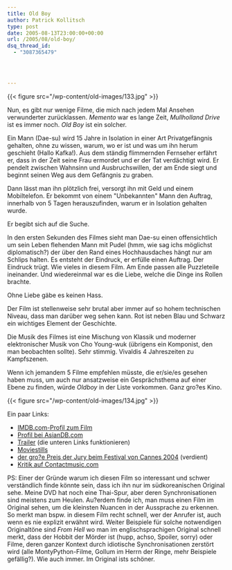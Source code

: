 ```yaml
---
title: Old Boy
author: Patrick Kollitsch
type: post
date: 2005-08-13T23:00:00+00:00
url: /2005/08/old-boy/
dsq_thread_id:
  - "3087365479"




---
```

{{< figure src="/wp-content/old-images/133.jpg" >}}

Nun, es gibt nur wenige Filme, die mich nach jedem Mal Ansehen verwunderter zurücklassen. _Memento_ war es lange Zeit, _Mullholland Drive_ ist es immer noch. _Old Boy_ ist ein solcher.

Ein Mann (Dae-su) wird 15 Jahre in Isolation in einer Art Privatgefängnis gehalten, ohne zu wissen, warum, wo er ist und was um ihn herum geschieht (Hallo Kafka!). Aus dem ständig flimmernden Fernseher erfährt er, dass in der Zeit seine Frau ermordet und er der Tat verdächtigt wird. Er pendelt zwischen Wahnsinn und Ausbruchswillen, der am Ende siegt und beginnt seinen Weg aus dem Gefängnis zu graben. 

Dann lässt man ihn plötzlich frei, versorgt ihn mit Geld und einem Mobiltelefon. Er bekommt von einem "Unbekannten" Mann den Auftrag, innerhalb von 5 Tagen herauszufinden, warum er in Isolation gehalten wurde. 

Er begibt sich auf die Suche.

In den ersten Sekunden des Filmes sieht man Dae-su einen offensichtlich um sein Leben flehenden Mann mit Pudel (hmm, wie sag ichs möglichst diplomatisch?) der über den Rand eines Hochhausdaches hängt nur am Schlips halten. Es entsteht der Eindruck, er erfülle einen Auftrag. Der Eindruck trügt. Wie vieles in diesem Film. Am Ende passen alle Puzzleteile ineinander. Und wiedereinmal war es die Liebe, welche die Dinge ins Rollen brachte. 

Ohne Liebe gäbe es keinen Hass.

Der Film ist stellenweise sehr brutal aber immer auf so hohem technischen Niveau, dass man darüber weg sehen kann. Rot ist neben Blau und Schwarz ein wichtiges Element der Geschichte. 

Die Musik des Filmes ist eine Mischung von Klassik und moderner elektronischer Musik von Cho Young-wuk (übrigens ein Komponist, den man beobachten sollte). Sehr stimmig. Vivaldis 4 Jahreszeiten zu Kampfszenen. 

Wenn ich jemandem 5 Filme empfehlen müsste, die er/sie/es gesehen haben muss, um auch nur ansatzweise ein Gesprächsthema auf einer Ebene zu finden, würde _Oldboy_ in der Liste vorkommen. Ganz gro?es Kino.

{{< figure src="/wp-content/old-images/134.jpg" >}}

Ein paar Links:

  * [IMDB.com-Profil zum Film][1]
  * [Profil bei AsianDB.com][2]
  * [Trailer][3] (die unteren Links funktionieren)
  * [Moviestills][4]
  * [der gro?e Preis der Jury beim Festival von Cannes 2004][5] (verdient)
  * [Kritik auf Contactmusic.com][6]

PS: Einer der Gründe warum ich diesen Film so interessant und schwer verständlich finde könnte sein, dass ich ihn nur im südkoreanischen Original sehe. Meine DVD hat noch eine Thai-Spur, aber deren Synchronisationen sind meistens zum Heulen. Au?erdem finde ich, man muss einen Film im Original sehen, um die kleinsten Nuancen in der Aussprache zu erkennen. So merkt man bspw. in diesem Film recht schnell, wer der Anrufer ist, auch wenn es nie explizit erwähnt wird. Weiter Beispiele für solche notwendigen Originaltöne sind _From Hell_ wo man im englischsprachigen Original schnell merkt, dass der Hobbit der Mörder ist (hupp, achso, Spoiler, sorry) oder Filme, deren ganzer Kontext durch idiotische Synchronisationen zerstört wird (alle MontyPython-Filme, Gollum im Herrn der Ringe, mehr Beispiele gefällig?). Wie auch immer. Im Original ists schöner.

 [1]: http://imdb.com/title/tt0364569/
 [2]: http://www.asiandb.com/browse/movie_detail.pfm?code=5514&mode=review&num=1937
 [3]: http://www.themoviebox.net/movies/2004/NOPQR/OldBoy/trailer.html
 [4]: http://www.joblo.com/upcomingmovies/movies.php?id=414
 [5]: http://www.festival-cannes.fr/films/fiche_film.php?langue=6002&id_film=4182985
 [6]: http://www.contactmusic.com/new/home.nsf/webpages/oldboyx12x10x04